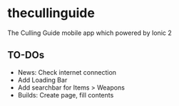 # thecullinguide
The Culling Guide mobile app which powered by Ionic 2

## TO-DOs
* News: Check internet connection
* Add Loading Bar
* Add searchbar for Items > Weapons
* Builds: Create page, fill contents